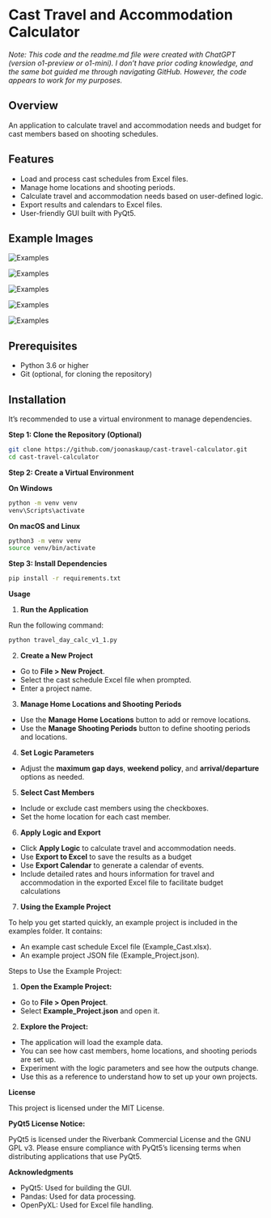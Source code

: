 # Cast Travel and Accommodation Calculator

*Note: This code and the readme.md file were created with ChatGPT (version o1-preview or o1-mini). I don’t have prior coding knowledge, and the same bot guided me through navigating GitHub. However, the code appears to work for my purposes.*

## Overview
An application to calculate travel and accommodation needs and budget for cast members based on shooting schedules.


## Features

-	Load and process cast schedules from Excel files.
-	Manage home locations and shooting periods.
-	Calculate travel and accommodation needs based on user-defined logic.
-	Export results and calendars to Excel files.
-	User-friendly GUI built with PyQt5.

## Example Images
![Examples](/Example_images/Main_window.png)

![Examples](Example_images/Manage_home_locations.png)

![Examples](Example_images/Manage_shooting_periods.png)

![Examples](Example_images/Example_Travel_Budget.png)

![Examples](Example_images/Example_Travel_Calendar.png)

## Prerequisites

- Python 3.6 or higher
- Git (optional, for cloning the repository)

## Installation

It’s recommended to use a virtual environment to manage dependencies.

**Step 1: Clone the Repository (Optional)**

   ```bash
   git clone https://github.com/joonaskaup/cast-travel-calculator.git
   cd cast-travel-calculator
   ```

**Step 2: Create a Virtual Environment**

**On Windows**
   ```bash
   python -m venv venv
   venv\Scripts\activate
   ```

**On macOS and Linux**
   ```bash
   python3 -m venv venv
   source venv/bin/activate
   ```

**Step 3: Install Dependencies**

   ```bash
   pip install -r requirements.txt
   ```
**Usage**

1.	**Run the Application**

Run the following command:
   ```bash
   python travel_day_calc_v1_1.py
   ```
2.	**Create a New Project**
- Go to **File > New Project**.
- Select the cast schedule Excel file when prompted.
- Enter a project name.

3.	**Manage Home Locations and Shooting Periods**
- Use the **Manage Home Locations** button to add or remove locations.
- Use the **Manage Shooting Periods** button to define shooting periods and locations.

4.	**Set Logic Parameters**
- Adjust the **maximum gap days**, **weekend policy**, and **arrival/departure** options as needed.
	
5. **Select Cast Members**
- Include or exclude cast members using the checkboxes.
- Set the home location for each cast member.
	
6.	**Apply Logic and Export**
- Click **Apply Logic** to calculate travel and accommodation needs.
- Use **Export to Excel** to save the results as a budget
- Use **Export Calendar** to generate a calendar of events.
- Include detailed rates and hours information for travel and accommodation in the exported Excel file to facilitate budget calculations

7. **Using the Example Project**

To help you get started quickly, an example project is included in the examples folder. It contains:
- An example cast schedule Excel file (Example_Cast.xlsx).
- An example project JSON file (Example_Project.json).

Steps to Use the Example Project:

1. **Open the Example Project:**

- Go to **File > Open Project**.
- Select **Example_Project.json** and open it.

2. **Explore the Project:**

- The application will load the example data.
- You can see how cast members, home locations, and shooting periods are set up.
- Experiment with the logic parameters and see how the outputs change.
- Use this as a reference to understand how to set up your own projects.

**License**

This project is licensed under the MIT License.

**PyQt5 License Notice:**

PyQt5 is licensed under the Riverbank Commercial License and the GNU GPL v3. Please ensure compliance with PyQt5’s licensing terms when distributing applications that use PyQt5.

**Acknowledgments**

- PyQt5: Used for building the GUI.
- Pandas: Used for data processing.
- OpenPyXL: Used for Excel file handling.